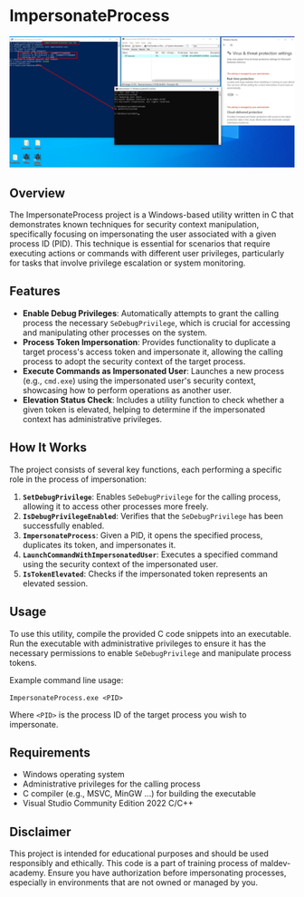 # ImpersonateProcess 
![demo screenshoot](https://github.com/tunelko/ImpersonateProcessUser/blob/main/img/scr.jpg)

## Overview
The ImpersonateProcess project is a Windows-based utility written in C that demonstrates known techniques for security context manipulation, specifically focusing on impersonating the user associated with a given process ID (PID). This technique is essential for scenarios that require executing actions or commands with different user privileges, particularly for tasks that involve privilege escalation or system monitoring.

## Features
- **Enable Debug Privileges**: Automatically attempts to grant the calling process the necessary `SeDebugPrivilege`, which is crucial for accessing and manipulating other processes on the system.
- **Process Token Impersonation**: Provides functionality to duplicate a target process's access token and impersonate it, allowing the calling process to adopt the security context of the target process.
- **Execute Commands as Impersonated User**: Launches a new process (e.g., `cmd.exe`) using the impersonated user's security context, showcasing how to perform operations as another user.
- **Elevation Status Check**: Includes a utility function to check whether a given token is elevated, helping to determine if the impersonated context has administrative privileges.

## How It Works
The project consists of several key functions, each performing a specific role in the process of impersonation:
1. **`SetDebugPrivilege`**: Enables `SeDebugPrivilege` for the calling process, allowing it to access other processes more freely.
2. **`IsDebugPrivilegeEnabled`**: Verifies that the `SeDebugPrivilege` has been successfully enabled.
3. **`ImpersonateProcess`**: Given a PID, it opens the specified process, duplicates its token, and impersonates it.
4. **`LaunchCommandWithImpersonatedUser`**: Executes a specified command using the security context of the impersonated user.
5. **`IsTokenElevated`**: Checks if the impersonated token represents an elevated session.

## Usage
To use this utility, compile the provided C code snippets into an executable. Run the executable with administrative privileges to ensure it has the necessary permissions to enable `SeDebugPrivilege` and manipulate process tokens.

Example command line usage:
```
ImpersonateProcess.exe <PID>
```
Where `<PID>` is the process ID of the target process you wish to impersonate.

## Requirements
- Windows operating system
- Administrative privileges for the calling process
- C compiler (e.g., MSVC, MinGW ...) for building the executable
- Visual Studio Community Edition 2022 C/C++ 


## Disclaimer
This project is intended for educational purposes and should be used responsibly and ethically. This code is a part of training process of maldev-academy. Ensure you have authorization before impersonating processes, especially in environments that are not owned or managed by you.


